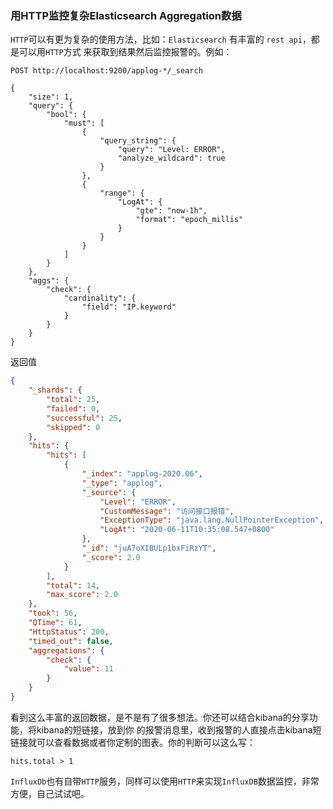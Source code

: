 ### 用HTTP监控复杂Elasticsearch Aggregation数据

`HTTP`可以有更为复杂的使用方法，比如：`Elasticsearch` 有丰富的 `rest api`，都是可以用`HTTP`方式
来获取到结果然后监控报警的。例如：

```
POST http://localhost:9200/applog-*/_search

{
	"size": 1,
	"query": {
		"bool": {
			"must": [
				{
					"query_string": {
						"query": "Level: ERROR",
						"analyze_wildcard": true
					}
				},
				{
					"range": {
						"LogAt": {
							"gte": "now-1h",
							"format": "epoch_millis"
						}
					}
				}
			]
		}
	},
	"aggs": {
		"check": {
			"cardinality": {
				"field": "IP.keyword"
			}
		}
	}
}
```

返回值

```json
{
	"_shards": {
		"total": 25,
		"failed": 0,
		"successful": 25,
		"skipped": 0
	},
	"hits": {
		"hits": [
			{
				"_index": "applog-2020.06",
				"_type": "applog",
				"_source": {
					"Level": "ERROR",
					"CustomMessage": "访问接口报错",
					"ExceptionType": "java.lang.NullPointerException",
					"LogAt": "2020-06-11T10:35:08.547+0800"
				},
				"_id": "juA7oXIBULp1bxFiRzYT",
				"_score": 2.0
			}
		],
		"total": 14,
		"max_score": 2.0
	},
	"took": 56,
	"QTime": 61,
	"HttpStatus": 200,
	"timed_out": false,
	"aggregations": {
		"check": {
			"value": 11
		}
	}
}
```

看到这么丰富的返回数据，是不是有了很多想法。你还可以结合kibana的分享功能，将kibana的短链接，放到你
的报警消息里，收到报警的人直接点击kibana短链接就可以查看数据或者你定制的图表。你的判断可以这么写：

```
hits.total > 1
```

`InfluxDb`也有自带`HTTP`服务，同样可以使用`HTTP`来实现`InfluxDB`数据监控，非常方便，自己试试吧。
